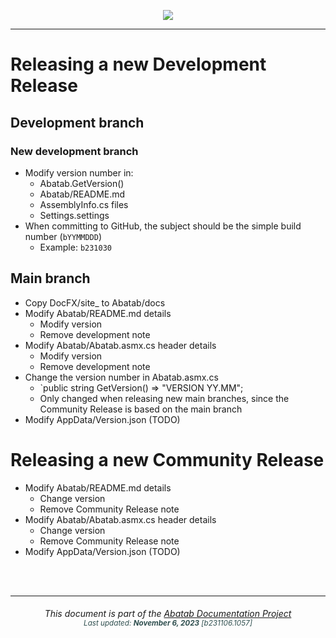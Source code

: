 <div align="center">

![](../../.github/resources/images/logos/abatab-documentation-project-logo.png)

</div>

***

# Releasing a new Development Release

## Development branch

### New development branch

- Modify version number in:
	- Abatab.GetVersion()
	- Abatab/README.md
	- AssemblyInfo.cs files
	- Settings.settings
- When committing to GitHub, the subject should be the simple build number (`bYYMMDDD`)
	- Example: `b231030`

## Main branch

- Copy DocFX/site_ to Abatab/docs
- Modify Abatab/README.md details
	- Modify version
	- Remove development note
- Modify Abatab/Abatab.asmx.cs header details
	- Modify version
	- Remove development note
- Change the version number in Abatab.asmx.cs
	- `public string GetVersion() => "VERSION YY.MM";
	- Only changed when releasing new main branches, since the Community Release is based on the main branch
- Modify AppData/Version.json (TODO)

# Releasing a new Community Release

- Modify Abatab/README.md details
	- Change version
	- Remove Community Release note
- Modify Abatab/Abatab.asmx.cs header details
	- Change version
	- Remove Community Release note
- Modify AppData/Version.json (TODO)

<br>
<br>

***

<div align="center">
	<h6>
		This document is part of the <a href="https://spectrum-health-systems.github.io/Abatab-Documentation-Project/">Abatab Documentation Project</a>
		<br>
		<sub style="color:DarkSlateGrey;">
			Last updated: <b>November 6, 2023</b> [b231106.1057]
		</sub>
	</h6>
</div>